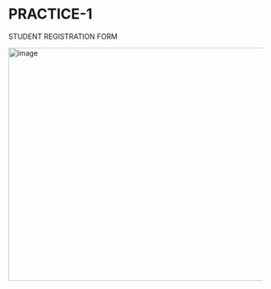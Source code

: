 # PRACTICE-1
STUDENT REGISTRATION FORM

<img width="772" height="462" alt="image" src="https://github.com/user-attachments/assets/d3462279-4b4c-4392-b11c-84fcfeae307f" />
